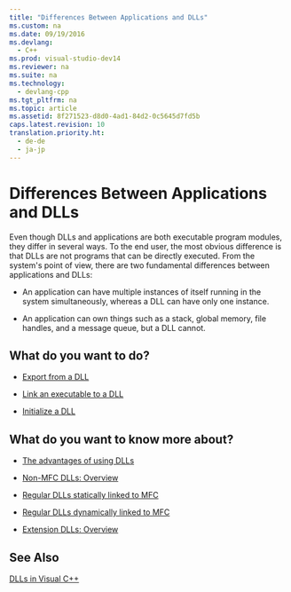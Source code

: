 ```yaml
---
title: "Differences Between Applications and DLLs"
ms.custom: na
ms.date: 09/19/2016
ms.devlang: 
  - C++
ms.prod: visual-studio-dev14
ms.reviewer: na
ms.suite: na
ms.technology: 
  - devlang-cpp
ms.tgt_pltfrm: na
ms.topic: article
ms.assetid: 8f271523-d8d0-4ad1-84d2-0c5645d7fd5b
caps.latest.revision: 10
translation.priority.ht: 
  - de-de
  - ja-jp
---
```

# Differences Between Applications and DLLs
Even though DLLs and applications are both executable program modules, they differ in several ways. To the end user, the most obvious difference is that DLLs are not programs that can be directly executed. From the system's point of view, there are two fundamental differences between applications and DLLs:  
  
-   An application can have multiple instances of itself running in the system simultaneously, whereas a DLL can have only one instance.  
  
-   An application can own things such as a stack, global memory, file handles, and a message queue, but a DLL cannot.  
  
## What do you want to do?  
  
-   [Export from a DLL](../vs140/Exporting-from-a-DLL.md)  
  
-   [Link an executable to a DLL](../vs140/Linking-an-Executable-to-a-DLL.md)  
  
-   [Initialize a DLL](../vs140/Initializing-a-DLL.md)  
  
## What do you want to know more about?  
  
-   [The advantages of using DLLs](../vs140/Advantages-of-Using-DLLs.md)  
  
-   [Non-MFC DLLs: Overview](../vs140/Non-MFC-DLLs--Overview.md)  
  
-   [Regular DLLs statically linked to MFC](../vs140/Regular-DLLs-Statically-Linked-to-MFC.md)  
  
-   [Regular DLLs dynamically linked to MFC](../vs140/Regular-DLLs-Dynamically-Linked-to-MFC.md)  
  
-   [Extension DLLs: Overview](../vs140/Extension-DLLs--Overview.md)  
  
## See Also  
 [DLLs in Visual C++](../vs140/DLLs-in-Visual-C--.md)